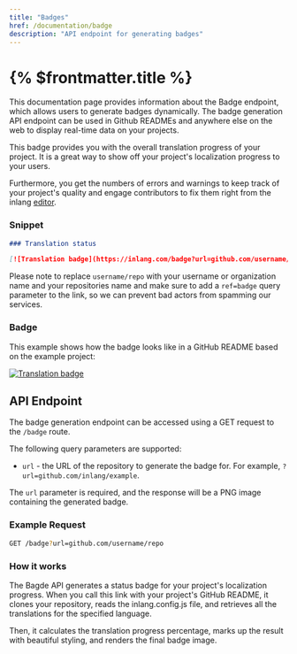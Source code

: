 ```yaml
---
title: "Badges"
href: /documentation/badge
description: "API endpoint for generating badges"
---
```


# {% $frontmatter.title %}

This documentation page provides information about the Badge endpoint, which allows users to generate badges dynamically. The badge generation API endpoint can be used in Github READMEs and anywhere else on the web to display real-time data on your projects.

This badge provides you with the overall translation progress of your project. It is a great way to show off your project's localization progress to your users.

Furthermore, you get the numbers of errors and warnings to keep track of your project's quality and engage contributors to fix them right from the inlang [editor](/editor).

### Snippet

```md
### Translation status

[![Translation badge](https://inlang.com/badge?url=github.com/username/repo)](https://inlang.com/editor/github.com/username/repo?ref=badge)
```

Please note to replace `username/repo` with your username or organization name and your repositories name and make sure to add a `ref=badge` query parameter to the link, so we can prevent bad actors from spamming our services.

### Badge

This example shows how the badge looks like in a GitHub README based on the example project:

[![Translation badge](https://inlang.com/badge?url=github.com/username/repo)](https://inlang.com/editor/github.com/username/repo?ref=badge)

## API Endpoint

The badge generation endpoint can be accessed using a GET request to the `/badge` route.

The following query parameters are supported:

- `url` - the URL of the repository to generate the badge for. For example, `?url=github.com/inlang/example`.

The `url` parameter is required, and the response will be a PNG image containing the generated badge.

### Example Request

```sh
GET /badge?url=github.com/username/repo
```

### How it works

The Bagde API generates a status badge for your project's localization progress. When you call this link with your project's GitHub README, it clones your repository, reads the inlang.config.js file, and retrieves all the translations for the specified language.

Then, it calculates the translation progress percentage, marks up the result with beautiful styling, and renders the final badge image.
